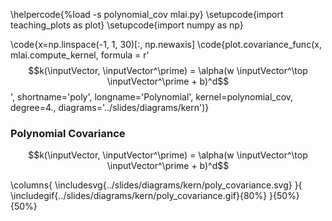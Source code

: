 \helpercode{%load -s polynomial_cov mlai.py}
\setupcode{import teaching_plots as plot}
\setupcode{import numpy as np}

\code{x=np.linspace(-1, 1, 30)[:, np.newaxis]
\code{plot.covariance_func(x, mlai.compute_kernel, 
                     formula = r'$$k(\inputVector, \inputVector^\prime) = \alpha(w \inputVector^\top \inputVector^\prime + b)^d$$', 
                     shortname='poly', 
                     longname='Polynomial', 
					 kernel=polynomial_cov,
                     degree=4., 
					 diagrams='../slides/diagrams/kern')}


### Polynomial Covariance

$$k(\inputVector, \inputVector^\prime) = \alpha(w \inputVector^\top
\inputVector^\prime + b)^d$$

\columns{
\includesvg{../slides/diagrams/kern/poly_covariance.svg}
}{
\includegif{../slides/diagrams/kern/poly_covariance.gif}{80%}
}{50%}{50%}

